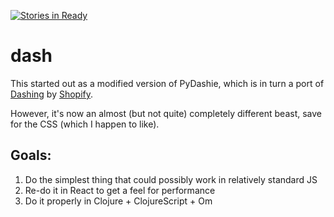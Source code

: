 [![Stories in Ready](https://badge.waffle.io/rcarmo/dash.png?label=ready&title=Ready)](https://waffle.io/rcarmo/dash)
# dash

This started out as a modified version of PyDashie, which is in turn a port of [Dashing](https://github.com/Shopify/dashing) by [Shopify](http://www.shopify.com/).

However, it's now an almost (but not quite) completely different beast, save for the CSS (which I happen to like).

## Goals:

1. Do the simplest thing that could possibly work in relatively standard JS
2. Re-do it in React to get a feel for performance
3. Do it properly in Clojure + ClojureScript + Om
